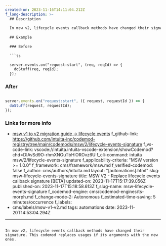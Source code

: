 ```yaml
---
created-on: 2023-11-16T14:11:04.212Z
f_long-description: >-
  ## Description
  
  In msw v2, lifecycle events callback methods have changed their signature. This codemod replaces usages if its arguments with the new ones.
  
  ## Example
  
  ### Before
  
  ```ts

  server.events.on("request:start", (req, reqId) => {
    doStuff(req, reqId);
  });

  ```
  
  ### After
  
  ```ts

  server.events.on("request:start", ({ request, requestId }) => {
    doStuff(request, requestId);
  });

  ```

  ### Links for more info

  -   [msw v1 to v2 migration guide -> lifecycle events](https://mswjs.io/docs/migrations/1.x-to-2.x/#life-cycle-events)
f_github-link: https://github.com/intuita-inc/codemod-registry/tree/main/codemods/msw/2/lifecycle-events-signature
f_vs-code-link: vscode://intuita.intuita-vscode-extension/showCodemod?chd=DIAvSd9O-rhmXNGuTbHlOROvz6U
f_cli-command: intuita msw/2/lifecycle-events-signature
f_applicability-criteria: "MSW version >= 1.0.0"
f_framework: cms/framework/msw.md
f_verified-codemod: false
f_author: cms/authors/intuita.md
layout: "[automations].html"
slug: msw-lifecycle-events-signature
title: MSW V2 - Replace lifecycle events callback signature [BETA]
updated-on: 2023-11-17T15:17:39.056Z
published-on: 2023-11-17T15:18:58.613Z
f_slug-name: msw-lifecycle-events-signature
f_codemod-engine: cms/codemod-engines/ts-morph.md
f_change-mode-2: Autonomous
f_estimated-time-saving: 5 minutes/occurrence
f_labels:
  - cms/labels/msw-v1-v2.md
tags: automations
date: 2023-11-20T14:53:04.294Z
---
```

In msw v2, lifecycle events callback methods have changed their signature. This codemod replaces usages if its arguments with the new ones.